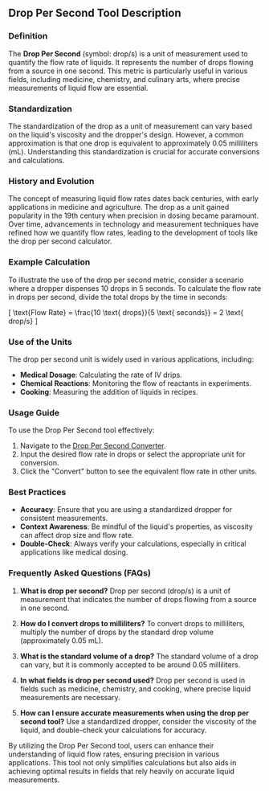 ## Drop Per Second Tool Description

### Definition
The **Drop Per Second** (symbol: drop/s) is a unit of measurement used to quantify the flow rate of liquids. It represents the number of drops flowing from a source in one second. This metric is particularly useful in various fields, including medicine, chemistry, and culinary arts, where precise measurements of liquid flow are essential.

### Standardization
The standardization of the drop as a unit of measurement can vary based on the liquid's viscosity and the dropper's design. However, a common approximation is that one drop is equivalent to approximately 0.05 milliliters (mL). Understanding this standardization is crucial for accurate conversions and calculations.

### History and Evolution
The concept of measuring liquid flow rates dates back centuries, with early applications in medicine and agriculture. The drop as a unit gained popularity in the 19th century when precision in dosing became paramount. Over time, advancements in technology and measurement techniques have refined how we quantify flow rates, leading to the development of tools like the drop per second calculator.

### Example Calculation
To illustrate the use of the drop per second metric, consider a scenario where a dropper dispenses 10 drops in 5 seconds. To calculate the flow rate in drops per second, divide the total drops by the time in seconds:

\[ \text{Flow Rate} = \frac{10 \text{ drops}}{5 \text{ seconds}} = 2 \text{ drop/s} \]

### Use of the Units
The drop per second unit is widely used in various applications, including:
- **Medical Dosage**: Calculating the rate of IV drips.
- **Chemical Reactions**: Monitoring the flow of reactants in experiments.
- **Cooking**: Measuring the addition of liquids in recipes.

### Usage Guide
To use the Drop Per Second tool effectively:
1. Navigate to the [Drop Per Second Converter](https://www.inayam.co/unit-converter/flow_rate_volumetric).
2. Input the desired flow rate in drops or select the appropriate unit for conversion.
3. Click the "Convert" button to see the equivalent flow rate in other units.

### Best Practices
- **Accuracy**: Ensure that you are using a standardized dropper for consistent measurements.
- **Context Awareness**: Be mindful of the liquid's properties, as viscosity can affect drop size and flow rate.
- **Double-Check**: Always verify your calculations, especially in critical applications like medical dosing.

### Frequently Asked Questions (FAQs)

1. **What is drop per second?**
   Drop per second (drop/s) is a unit of measurement that indicates the number of drops flowing from a source in one second.

2. **How do I convert drops to milliliters?**
   To convert drops to milliliters, multiply the number of drops by the standard drop volume (approximately 0.05 mL).

3. **What is the standard volume of a drop?**
   The standard volume of a drop can vary, but it is commonly accepted to be around 0.05 milliliters.

4. **In what fields is drop per second used?**
   Drop per second is used in fields such as medicine, chemistry, and cooking, where precise liquid measurements are necessary.

5. **How can I ensure accurate measurements when using the drop per second tool?**
   Use a standardized dropper, consider the viscosity of the liquid, and double-check your calculations for accuracy.

By utilizing the Drop Per Second tool, users can enhance their understanding of liquid flow rates, ensuring precision in various applications. This tool not only simplifies calculations but also aids in achieving optimal results in fields that rely heavily on accurate liquid measurements.